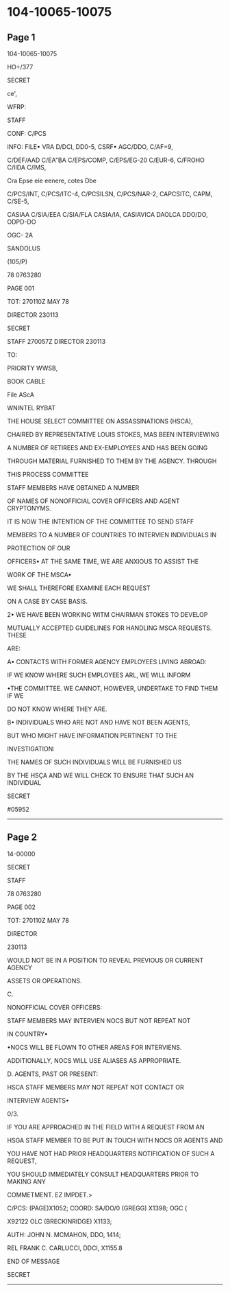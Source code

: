 # 104-10065-10075

## Page 1

104-10065-10075

HO÷/377

SECRET

ce',

WFRP:

STAFF

CONF: C/PCS

INFO: FILE• VRA D/DCI, DD0-5, CSRF• AGC/DDO, C/AF=9,

C/DEF/AAD C/EA"BA C/EPS/COMP, C/EPS/EG-20 C/EUR-6, C/FROHO C/IIDA C/IMS,

Cra Epse eie eenere, cotes Dbe

C/PCS/INT, C/PCS/ITC-4, C/PCSILSN, C/PCS/NAR-2, CAPCSITC, CAPM, C/SE-5,

CASIAA C/SIA/EEA C/SIA/FLA CASIA/IA, CASIAVICA DAOLCA DDO/DO, ODPD-DO

OGC- 2A

SANDOLUS

(105/P)

78 0763280

PAGE 001

TOT: 270110Z MAY 78

DIRECTOR 230113

SECRET

STAFF 270057Z DIRECTOR 230113

TO:

PRIORITY WWSB,

BOOK CABLE

File AScA

WNINTEL RYBAT

THE HOUSE SELECT COMMITTEE ON ASSASSINATIONS (HSCA),

CHAIRED BY REPRESENTATIVE LOUIS STOKES, MAS BEEN INTERVIEWING

A NUMBER OF RETIREES AND EX-EMPLOYEES AND HAS BEEN GOING

THROUGH MATERIAL FURNISHED TO THEM BY THE AGENCY. THROUGH

THIS PROCESS COMMITTEE

STAFF MEMBERS HAVE OBTAINED A NUMBER

OF NAMES OF NONOFFICIAL COVER OFFICERS AND AGENT CRYPTONYMS.

IT IS NOW THE INTENTION OF THE COMMITTEE TO SEND STAFF

MEMBERS TO A NUMBER OF COUNTRIES TO INTERVIEN INDIVIDUALS IN

PROTECTION OF OUR

OFFICERS• AT THE SAME TIME, WE ARE ANXIOUS TO ASSIST THE

WORK OF THE MSCA•

WE SHALL THEREFORE EXAMINE EACH REQUEST

ON A CASE BY CASE BASIS.

2• WE HAVE BEEN WORKING WITM CHAIRMAN STOKES TO DEVELOP

MUTUALLY ACCEPTED GUIDELINES FOR HANDLING MSCA REQUESTS. THESE

ARE:

A• CONTACTS WITH FORMER AGENCY EMPLOYEES LIVING ABROAD:

IF WE KNOW WHERE SUCH EMPLOYEES ARL, WE WILL INFORM

•THE COMMITTEE. WE CANNOT, HOWEVER, UNDERTAKE TO FIND THEM IF WE

DO NOT KNOW WHERE THEY ARE.

B• INDIVIDUALS WHO ARE NOT AND HAVE NOT BEEN AGENTS,

BUT WHO MIGHT HAVE INFORMATION PERTINENT TO THE

INVESTIGATION:

THE NAMES OF SUCH INDIVIDUALS WILL BE FURNISHED US

BY THE HSÇA AND WE WILL CHECK TO ENSURE THAT SUCH AN INDIVIDUAL

SECRET

#05952

---

## Page 2

14-00000

SECRET

STAFF

78 0763280

PAGE 002

TOT: 270110Z MAY 78

DIRECTOR

230113

WOULD NOT BE IN A POSITION TO REVEAL PREVIOUS OR CURRENT AGENCY

ASSETS OR OPERATIONS.

C.

NONOFFICIAL COVER OFFICERS:

STAFF MEMBERS MAY INTERVIEN NOCS BUT NOT REPEAT NOT

IN COUNTRY•

•NOCS WILL BE FLOWN TO OTHER AREAS FOR INTERVIENS.

ADDITIONALLY, NOCS WILL USE ALIASES AS APPROPRIATE.

D. AGENTS, PAST OR PRESENT:

HSCA STAFF MEMBERS MAY NOT REPEAT NOT CONTACT OR

INTERVIEW AGENTS•

0/3.

IF YOU ARE APPROACHED IN THE FIELD WITH A REQUEST FROM AN

HSGA STAFF MEMBER TO BE PUT IN TOUCH WITH NOCS OR AGENTS AND

YOU HAVE NOT HAD PRIOR HEADQUARTERS NOTIFICATION OF SUCH A REQUEST,

YOU SHOULD IMMEDIATELY CONSULT HEADQUARTERS PRIOR TO MAKING ANY

COMMETMENT. EZ IMPDET.>

C/PCS: (PAGE)X1052; COORD: SA/DO/0 (GREGG) X1398; OGC (

X92122 OLC (BRECKINRIDGE) X1133;

AUTH: JOHN N. MCMAHON, DDO, 1414;

REL FRANK C. CARLUCCI, DDCI, X1155.8

END OF MESSAGE

SECRET

---

